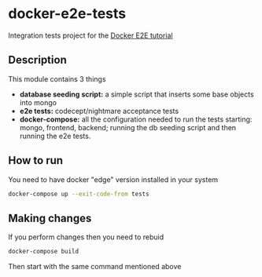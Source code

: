 # docker-e2e-tests
Integration tests project for the [Docker E2E tutorial](https://www.gitbook.com/book/javierfernandes/e2e-testing-with-docker)

## Description

This module contains 3 things

* **database seeding script:** a simple script that inserts some base objects into mongo
* **e2e tests:** codecept/nightmare acceptance tests
* **docker-compose:** all the configuration needed to run the tests starting: mongo, frontend, backend; running the db seeding script and then running the e2e tests.

## How to run

You need to have docker "edge" version installed in your system

```bash
docker-compose up --exit-code-from tests
```

## Making changes

If you perform changes then you need to rebuid

```bash
docker-compose build
```

Then start with the same command mentioned above

